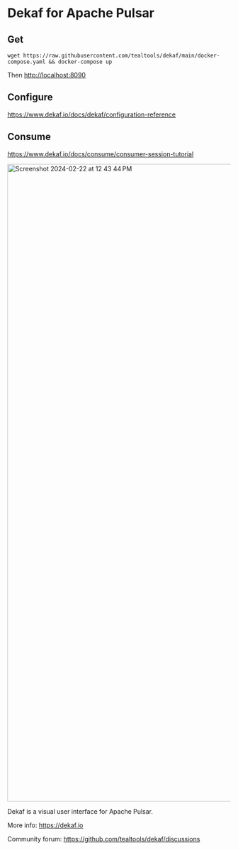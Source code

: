 # Dekaf for Apache Pulsar

## Get

`wget https://raw.githubusercontent.com/tealtools/dekaf/main/docker-compose.yaml && docker-compose up`

Then <http://localhost:8090>

## Configure

<https://www.dekaf.io/docs/dekaf/configuration-reference>

## Consume

<https://www.dekaf.io/docs/consume/consumer-session-tutorial>

<img width="1435" alt="Screenshot 2024-02-22 at 12 43 44 PM" src="https://github.com/tealtools/dekaf/assets/9302460/d224e725-48e2-4cad-a2c5-e2a94246362b">

Dekaf is a visual user interface for Apache Pulsar.

More info: https://dekaf.io

Community forum: https://github.com/tealtools/dekaf/discussions
